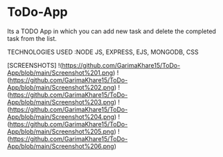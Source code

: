 # ToDo-App
Its a TODO App in which you can add new task and delete the completed task from the list.

TECHNOLOGIES USED :NODE JS, EXPRESS, EJS, MONGODB, CSS

[SCREENSHOTS]
!(https://github.com/GarimaKhare15/ToDo-App/blob/main/Screenshot%201.png)
!(https://github.com/GarimaKhare15/ToDo-App/blob/main/Screenshot%202.png)
!(https://github.com/GarimaKhare15/ToDo-App/blob/main/Screenshot%203.png)
!(https://github.com/GarimaKhare15/ToDo-App/blob/main/Screenshot%204.png)
!(https://github.com/GarimaKhare15/ToDo-App/blob/main/Screenshot%205.png)
!(https://github.com/GarimaKhare15/ToDo-App/blob/main/Screenshot%206.png)






